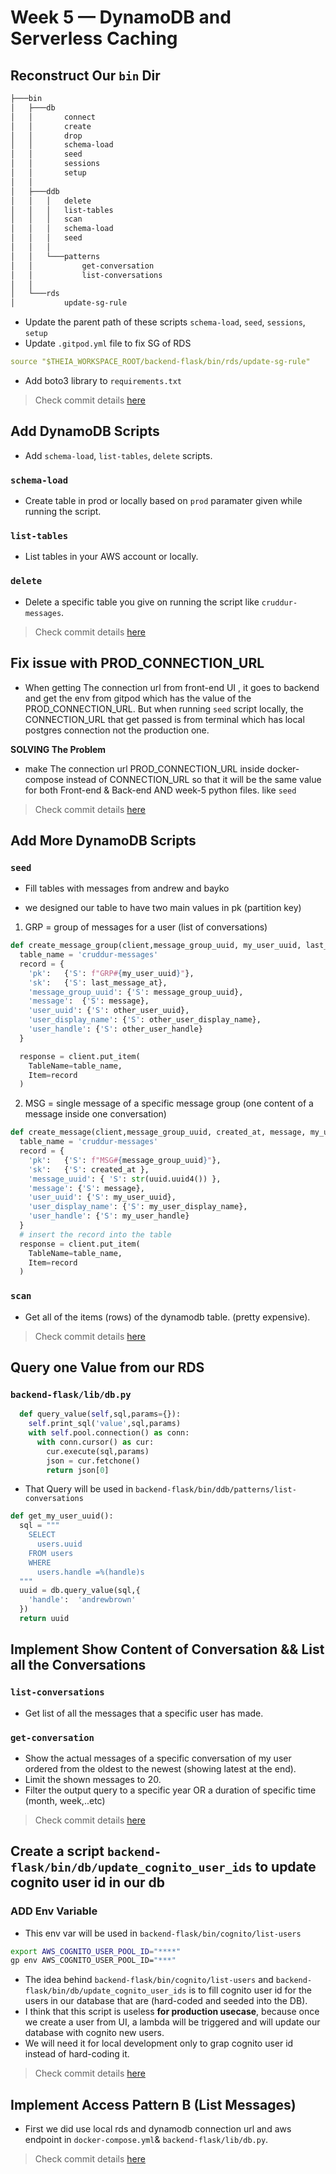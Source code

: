 # Week 5 — DynamoDB and Serverless Caching

## Reconstruct Our `bin` Dir
```sh
├───bin
│   ├───db
│   │       connect
│   │       create
│   │       drop
│   │       schema-load
│   │       seed
│   │       sessions
│   │       setup
│   │
│   ├───ddb
│   │   │   delete
│   │   │   list-tables
│   │   │   scan
│   │   │   schema-load
│   │   │   seed
│   │   │
│   │   └───patterns
│   │           get-conversation
│   │           list-conversations
│   │
│   └───rds
│           update-sg-rule
```
- Update the parent path of these scripts `schema-load`, `seed`, `sessions`, `setup`
- Update `.gitpod.yml` file to fix SG of RDS
```yml
source "$THEIA_WORKSPACE_ROOT/backend-flask/bin/rds/update-sg-rule"
```
- Add boto3 library to `requirements.txt`
> Check commit details [here](https://github.com/AbdassalamAhmad/aws-bootcamp-cruddur-2023/commit/9bbb38177779dbfa1a6a7293b5c7d7bee73058f2)

## Add DynamoDB Scripts
- Add `schema-load`, `list-tables`, `delete` scripts.
### `schema-load`
- Create table in prod or locally based on `prod` paramater given while running the script.
### `list-tables`
- List tables in your AWS account or locally.
### `delete`
- Delete a specific table you give on running the script like `cruddur-messages`.
> Check commit details [here](https://github.com/AbdassalamAhmad/aws-bootcamp-cruddur-2023/commit/a2799a8777c8cefb19de439b24146bd6837d85e2)

## Fix issue with PROD_CONNECTION_URL
- When getting The connection url from front-end UI , it goes to backend and get the env from gitpod
which has the value of the PROD_CONNECTION_URL.
But when running `seed` script locally, the CONNECTION_URL that get passed is from terminal which has local postgres connection not the production one.

**SOLVING The Problem**
- make The connection url PROD_CONNECTION_URL inside docker-compose instead of CONNECTION_URL so that it will be the same value for both Front-end & Back-end AND week-5 python files. like `seed`
> Check commit details [here](https://github.com/AbdassalamAhmad/aws-bootcamp-cruddur-2023/commit/a278a6ff6ec7564b9043efa30ba0b5f50cafe3c9)

## Add More DynamoDB Scripts
### `seed`
- Fill tables with messages from andrew and bayko

- we designed our table to have two main values in pk (partition key) 
1. GRP = group of messages for a user (list of conversations)
```python
def create_message_group(client,message_group_uuid, my_user_uuid, last_message_at=None, message=None, other_user_uuid=None, other_user_display_name=None, other_user_handle=None):
  table_name = 'cruddur-messages'
  record = {
    'pk':   {'S': f"GRP#{my_user_uuid}"},
    'sk':   {'S': last_message_at},
    'message_group_uuid': {'S': message_group_uuid},
    'message':  {'S': message},
    'user_uuid': {'S': other_user_uuid},
    'user_display_name': {'S': other_user_display_name},
    'user_handle': {'S': other_user_handle}
  }

  response = client.put_item(
    TableName=table_name,
    Item=record
  )
```
2. MSG = single message of a specific message group (one content of a message inside one conversation)
```python 
def create_message(client,message_group_uuid, created_at, message, my_user_uuid, my_user_display_name, my_user_handle):
  table_name = 'cruddur-messages'
  record = {
    'pk':   {'S': f"MSG#{message_group_uuid}"},
    'sk':   {'S': created_at },
    'message_uuid': { 'S': str(uuid.uuid4()) },
    'message': {'S': message},
    'user_uuid': {'S': my_user_uuid},
    'user_display_name': {'S': my_user_display_name},
    'user_handle': {'S': my_user_handle}
  }
  # insert the record into the table
  response = client.put_item(
    TableName=table_name,
    Item=record
  )
```
### `scan`
- Get all of the items (rows) of the dynamodb table. (pretty expensive).

> Check commit details [here](https://github.com/AbdassalamAhmad/aws-bootcamp-cruddur-2023/commit/60926d48f90a4e4077bfd1c201d492a492a2b59b)

## Query one Value from our RDS
### `backend-flask/lib/db.py`
```python
  def query_value(self,sql,params={}):
    self.print_sql('value',sql,params)
    with self.pool.connection() as conn:
      with conn.cursor() as cur:
        cur.execute(sql,params)
        json = cur.fetchone()
        return json[0]
```
- That Query will be used in `backend-flask/bin/ddb/patterns/list-conversations` 
```python
def get_my_user_uuid():
  sql = """
    SELECT 
      users.uuid
    FROM users
    WHERE
      users.handle =%(handle)s
  """
  uuid = db.query_value(sql,{
    'handle':  'andrewbrown'
  })
  return uuid
```

## Implement Show Content of Conversation && List all the Conversations
### `list-conversations`
- Get list of all the messages that a specific user has made.

### `get-conversation`
- Show the actual messages of a specific conversation of my user ordered from the oldest to the newest (showing latest at the end).
- Limit the shown messages to 20.
- Filter the output query to a specific year OR a duration of specific time (month, week,..etc)

> Check commit details [here](https://github.com/AbdassalamAhmad/aws-bootcamp-cruddur-2023/commit/c3e6ffff2e0e41f1e8e490e0c1e8416dba3caf07)

## Create a script `backend-flask/bin/db/update_cognito_user_ids` to update cognito user id in our db
### ADD Env Variable
- This env var will be used in `backend-flask/bin/cognito/list-users`
```bash
export AWS_COGNITO_USER_POOL_ID="****"
gp env AWS_COGNITO_USER_POOL_ID="***"
```
- The idea behind `backend-flask/bin/cognito/list-users` and `backend-flask/bin/db/update_cognito_user_ids` is to fill cognito user id for the users in our database that are (hard-coded and seeded into the DB).<br>
- I think that this script is useless **for production usecase**, because once we create a user from UI, a lambda will be triggered and will update our database with cognito new users.
- We will need it for local development only to grap cognito user id instead of hard-coding it.
> Check commit details [here](https://github.com/AbdassalamAhmad/aws-bootcamp-cruddur-2023/commit/10f83b31e20f6bd611ee0d9d6eba231edb9b6150)


## Implement Access Pattern B (List Messages)
- First we did use local rds and dynamodb connection url and aws endpoint in `docker-compose.yml`& `backend-flask/lib/db.py`.
> Check commit details [here](https://github.com/AbdassalamAhmad/aws-bootcamp-cruddur-2023/commit/c04377b1679fca2d3504b132ad5b7840374aaf26)



